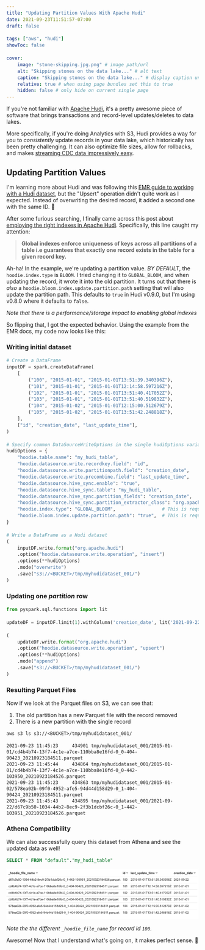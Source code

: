 ```yaml
---
title: "Updating Partition Values With Apache Hudi"
date: 2021-09-23T11:51:57-07:00
draft: false

tags: ["aws", "hudi"]
showToc: false

cover:
    image: "stone-skipping.jpg.png" # image path/url
    alt: "Skipping stones on the data lake..." # alt text
    caption: "Skipping stones on the data lake..." # display caption under cover
    relative: true # when using page bundles set this to true
    hidden: false # only hide on current single page
---
```


If you're not familiar with [Apache Hudi](https://hudi.apache.org/), it's a pretty awesome piece of software that brings transactions and record-level updates/deletes to data lakes.

More specifically, if you're doing Analytics with S3, Hudi provides a way for you to _consistently_ update records in your data lake, which historically has been pretty challenging. It can also optimize file sizes, allow for rollbacks, and makes [streaming CDC data impressively easy](https://aws.amazon.com/blogs/big-data/new-features-from-apache-hudi-available-in-amazon-emr/).

## Updating Partition Values

I'm learning more about Hudi and was following this [EMR guide to working with a Hudi dataset](https://docs.aws.amazon.com/emr/latest/ReleaseGuide/emr-hudi-work-with-dataset.html), but the "Upsert" operation didn't quite work as I expected. Instead of overwriting the desired record, it added a second one with the same ID. 🤔

After some furious searching, I finally came across this post about [employing the right indexes in Apache Hudi](https://hudi.apache.org/blog/2020/11/11/hudi-indexing-mechanisms/). Specifically, this line caught my attention:

> **Global indexes enforce uniqueness of keys across all partitions of a table i.e guarantees that exactly one record exists in the table for a given record key.**

Ah-ha! In the example, we're updating a partition value. _BY DEFAULT_, the `hoodie.index.type` is `BLOOM`. I tried changing it to `GLOBAL_BLOOM`, and when updating the record, it wrote it into the old partition. It turns out that there is _also_ a `hoodie.bloom.index.update.partition.path` setting that will also update the partition path. This defaults to `true` in Hudi v0.9.0, but I'm using v0.8.0 where it defaults to `false`.

_Note that there is a performance/storage impact to enabling global indexes_

So flipping that, I got the expected behavior. Using the example from the EMR docs, my code now looks like this:

### Writing initial dataset

```python
# Create a DataFrame
inputDF = spark.createDataFrame(
    [
        ("100", "2015-01-01", "2015-01-01T13:51:39.340396Z"),
        ("101", "2015-01-01", "2015-01-01T12:14:58.597216Z"),
        ("102", "2015-01-01", "2015-01-01T13:51:40.417052Z"),
        ("103", "2015-01-01", "2015-01-01T13:51:40.519832Z"),
        ("104", "2015-01-02", "2015-01-01T12:15:00.512679Z"),
        ("105", "2015-01-02", "2015-01-01T13:51:42.248818Z"),
    ],
    ["id", "creation_date", "last_update_time"],
)

# Specify common DataSourceWriteOptions in the single hudiOptions variable
hudiOptions = {
    "hoodie.table.name": "my_hudi_table",
    "hoodie.datasource.write.recordkey.field": "id",
    "hoodie.datasource.write.partitionpath.field": "creation_date",
    "hoodie.datasource.write.precombine.field": "last_update_time",
    "hoodie.datasource.hive_sync.enable": "true",
    "hoodie.datasource.hive_sync.table": "my_hudi_table",
    "hoodie.datasource.hive_sync.partition_fields": "creation_date",
    "hoodie.datasource.hive_sync.partition_extractor_class": "org.apache.hudi.hive.MultiPartKeysValueExtractor",
    "hoodie.index.type": "GLOBAL_BLOOM",                 # This is required if we want to ensure we upsert a record, even if the partition changes
    "hoodie.bloom.index.update.partition.path": "true",  # This is required to write the data into the new partition (defaults to false in 0.8.0, true in 0.9.0)
}

# Write a DataFrame as a Hudi dataset
(
    inputDF.write.format("org.apache.hudi")
    .option("hoodie.datasource.write.operation", "insert")
    .options(**hudiOptions)
    .mode("overwrite")
    .save("s3://<BUCKET>/tmp/myhudidataset_001/")
)
```

### Updating one *partition* row

```python
from pyspark.sql.functions import lit

updateDF = inputDF.limit(1).withColumn('creation_date', lit('2021-09-22'))

(
    updateDF.write.format("org.apache.hudi")
    .option("hoodie.datasource.write.operation", "upsert")
    .options(**hudiOptions)
    .mode("append")
    .save("s3://<BUCKET>/tmp/myhudidataset_001/")
)
```

### Resulting Parquet Files

Now if we look at the Parquet files on S3, we can see that:

1. The old partition has a new Parquet file with the record removed
2. There is a new partition with the single record

```shell
aws s3 ls s3://<BUCKET>/tmp/myhudidataset_001/

2021-09-23 11:45:23     434901 tmp/myhudidataset_001/2015-01-01/cd4b4b74-13f7-4c1e-a7ce-110bba8e16fd-0_0-404-90423_20210923184511.parquet
2021-09-23 11:45:44     434864 tmp/myhudidataset_001/2015-01-01/cd4b4b74-13f7-4c1e-a7ce-110bba8e16fd-0_0-442-103950_20210923184526.parquet
2021-09-23 11:45:23     434863 tmp/myhudidataset_001/2015-01-02/578ea02b-09f0-4952-afe5-94d44d158d29-0_1-404-90424_20210923184511.parquet
2021-09-23 11:45:43     434895 tmp/myhudidataset_001/2021-09-22/d67c9b50-1034-44b2-8ec9-2f3b1dcbf26c-0_1-442-103951_20210923184526.parquet
```

### Athena Compatibility

We can also successfully query this dataset from Athena and see the updated data as well!

```sql
SELECT * FROM "default"."my_hudi_table" 
```

![Athena Results](athena-results.png)

_Note the the different `_hoodie_file_name` for record id `100`._

Awesome! Now that I understand what's going on, it makes perfect sense. 🙌